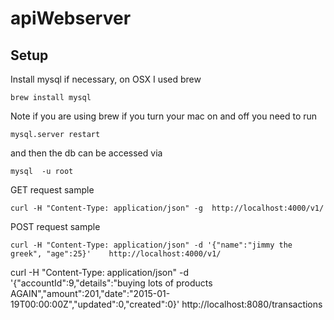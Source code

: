 # apiWebserver

## Setup

Install mysql if necessary, on OSX I used brew

`brew install mysql`

Note if you are using brew if you turn your mac on and off you need to run 

`mysql.server restart`

and then the db can be accessed via

`mysql  -u root`

 


GET request sample

```
curl -H "Content-Type: application/json" -g  http://localhost:4000/v1/
```

POST request sample


```
curl -H "Content-Type: application/json" -d '{"name":"jimmy the greek", "age":25}'    http://localhost:4000/v1/
```

curl -H "Content-Type: application/json" -d '{"accountId":9,"details":"buying lots of products AGAIN","amount":201,"date":"2015-01-19T00:00:00Z","updated":0,"created":0}' http://localhost:8080/transactions